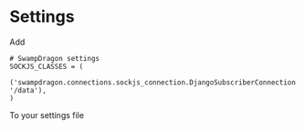 # Settings

Add 

    # SwampDragon settings
    SOCKJS_CLASSES = (
        ('swampdragon.connections.sockjs_connection.DjangoSubscriberConnection', '/data'),
    )
  
To your settings file

